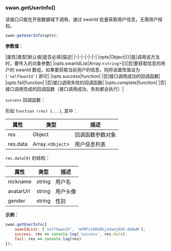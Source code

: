 ### swan.getUserInfo()

该接口只能在开放数据域下调用，通过 swanId 批量获取用户信息，无需用户授权。

```js
swan.getUserInfo(opts);
```

**参数值**：

|属性|类型|默认值|是否必填|描述|
|-|-|-|-|-|-|
|opts|Object|{}|是|调用该方法时，要传入的对象参数|
|opts.swanIdList|Array.<`string`\>|[]|否|要获取信息的用户的 swanId 数组，如果要获取当前用户的信息，则将该属性值设为 `['selfSwanId']` 即可|
|opts.success|function| |否|接口调用成功的回调函数|
|opts.fail|function| |否|接口调用失败的回调函数|
|opts.complete|function| |否|接口调用完成的回调函数（接口调用成功、失败都会执行）|

`success` 回调函数：

形如 `function (res) {...}`, 其中：

|属性|类型|描述|
|-|-|-|
|res|Object|回调函数参数对象|
|res.data|Array.<`Object`\>|用户信息列表|

`res.data[0]` 的结构：

|属性|类型|描述|
|-|-|-|
|nickname|string|用户名|
|avatarUrl|string|用户头像|
|gender|string|性别|


**示例**：

```js
swan.getUserInfo({
    swanIdList: ['selfSwanId', 'mVMFstGRGOhjaVwejKX6-do0wN'],
    success: res => console.log('success', res.data),
    fail: res => console.log(res)
});
```
